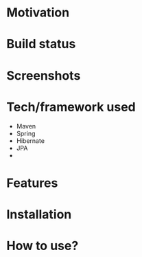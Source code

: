 # Motivation


# Build status



# Screenshots


# Tech/framework used
* Maven
* Spring
* Hibernate
* JPA
*

# Features

# Installation

# How to use?
